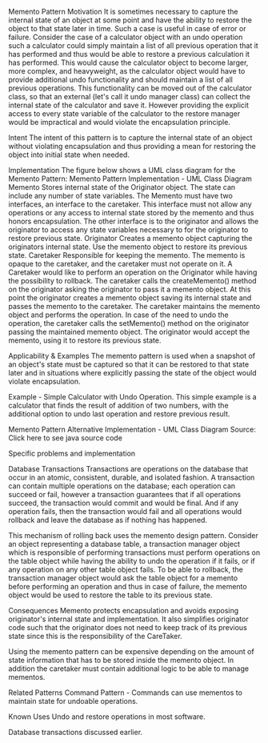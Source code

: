 Memento Pattern
Motivation
It is sometimes necessary to capture the internal state of an object at some point and have the ability to restore the object to that state later in time. Such a case is useful in case of error or failure. Consider the case of a calculator object with an undo operation such a calculator could simply maintain a list of all previous operation that it has performed and thus would be able to restore a previous calculation it has performed. This would cause the calculator object to become larger, more complex, and heavyweight, as the calculator object would have to provide additional undo functionality and should maintain a list of all previous operations. This functionality can be moved out of the calculator class, so that an external (let's call it undo manager class) can collect the internal state of the calculator and save it. However providing the explicit access to every state variable of the calculator to the restore manager would be impractical and would violate the encapsulation principle.



Intent
The intent of this pattern is to capture the internal state of an object without violating encapsulation and thus providing a mean for restoring the object into initial state when needed.

Implementation
The figure below shows a UML class diagram for the Memento Pattern:
Memento Pattern Implementation - UML Class Diagram 
Memento
Stores internal state of the Originator object. The state can include any number of state variables.
The Memento must have two interfaces, an interface to the caretaker. This interface must not allow any operations or any access to internal state stored by the memento and thus honors encapsulation. The other interface is to the originator and allows the originator to access any state variables necessary to for the originator to restore previous state.
Originator
Creates a memento object capturing the originators internal state.
Use the memento object to restore its previous state.
Caretaker
Responsible for keeping the memento.
The memento is opaque to the caretaker, and the caretaker must not operate on it.
A Caretaker would like to perform an operation on the Originator while having the possibility to rollback. The caretaker calls the createMemento() method on the originator asking the originator to pass it a memento object. At this point the originator creates a memento object saving its internal state and passes the memento to the caretaker. The caretaker maintains the memento object and performs the operation. In case of the need to undo the operation, the caretaker calls the setMemento() method on the originator passing the maintained memento object. The originator would accept the memento, using it to restore its previous state.


Applicability & Examples
The memento pattern is used when a snapshot of an object's state must be captured so that it can be restored to that state later and in situations where explicitly passing the state of the object would violate encapsulation. 

Example - Simple Calculator with Undo Operation.
This simple example is a calculator that finds the result of addition of two numbers, with the additional option to undo last operation and restore previous result.

Memento Pattern Alternative Implementation - UML Class Diagram 
Source:  Click here to see java source code 

Specific problems and implementation

Database Transactions
Transactions are operations on the database that occur in an atomic, consistent, durable, and isolated fashion. A transaction can contain multiple operations on the database; each operation can succeed or fail, however a transaction guarantees that if all operations succeed, the transaction would commit and would be final. And if any operation fails, then the transaction would fail and all operations would rollback and leave the database as if nothing has happened.

This mechanism of rolling back uses the memento design pattern. Consider an object representing a database table, a transaction manager object which is responsible of performing transactions must perform operations on the table object while having the ability to undo the operation if it fails, or if any operation on any other table object fails. To be able to rollback, the transaction manager object would ask the table object for a memento before performing an operation and thus in case of failure, the memento object would be used to restore the table to its previous state.


Consequences
Memento protects encapsulation and avoids exposing originator's internal state and implementation. It also simplifies originator code such that the originator does not need to keep track of its previous state since this is the responsibility of the CareTaker.

Using the memento pattern can be expensive depending on the amount of state information that has to be stored inside the memento object. In addition the caretaker must contain additional logic to be able to manage mementos.


Related Patterns
Command Pattern - Commands can use mementos to maintain state for undoable operations.


Known Uses
Undo and restore operations in most software.

Database transactions discussed earlier.